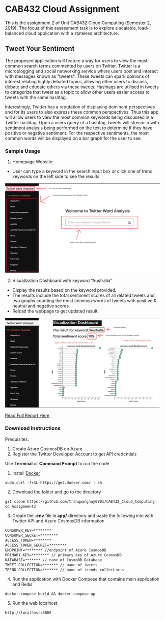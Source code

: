 # CAB432 Cloud Assignment

This is the assignment 2 of Unit CAB432 Cloud Computing (Semester 2, 2019). The focus of this assessment task is to explore a scalable, load-balanced cloud application with a stateless architecture.

## Tweet Your Sentiment 

The proposed application will feature a way for users to view the most common search terms commented by users on Twitter. Twitter is a microblogging and social networking service where users post and interact with messages known as "tweets". These tweets can spark opinions of interest relating highly debated topics, allowing other users to discuss, debate and educate others via these tweets. Hashtags are utilised in tweets to categorize that tweet as a topic to allow other users easier access to tweets with the same hashtag.

Interestingly, Twitter has a reputation of displaying dominant perspectives and for its users to also express these common perspectives. Thus this app will allow users to view the most common keywords being discussed in a Twitter hashtag. Upon a users query of a hashtag, tweets will stream in with sentiment analysis being performed on the text to determine if they have positive or negative sentiment. For the respective sentiments, the most common words will be displayed on a bar graph for the user to see.

### Sample Usage 

1. Homepage Website: 
- User can type a keyword in the search input box or click one of trend keywords on the left side to see the results

![HomePage](images/intro.png)

2. Visualization Dashboard with keyword “Australia”
- Display the results based on the keyword provided. 
- The results include the total sentiment scores of all related tweets and two graphs counting the most common words of tweets with positive & neutral and negative scores. 
- Reload the webpage to get updated result. 

![Dashboard](images/dashboard.png)

[Read Full Report Here](CAB432_Report.pdf)

### Download Instructions 

Prequisites:

1. Create Azure CosmosDB on Azure 
2. Register the Twitter Developer Account to get API credentials 

Use **Terminal** or **Command Prompt** to run the code 

1. Install [Docker](https://www.docker.com)

```
sudo curl -fsSL https://get.docker.com/ | sh
```

2. Download the folder and go to the directory 

```
git clone https://github.com/tranquanghuy0801/CAB432_Cloud_Computing
cd Assignment2 
```

3. Create the **.env** file in **app/** directory and paste the following into with Twitter API and Azure CosmosDB information 

```
CONSUMER_KEY=********
CONSUMER_SECRET=********
ACCESS_TOKEN=********
ACCESS_TOKEN_SECRET=********
ENDPOINT=******** //endpoint of Azure CosmosDB
PRIMARY_KEY=******** // primary key of Azure CosmosDB
DATABASE=******* // name of CosmoDB Database
TWEET_COLLECTION=******* // name of tweets
TREND_COLLECTION=******* // name of trends collections

```

4. Run the application with Docker Compose that contains main application and Redis 

```
docker-compose build && docker-compose up 
```

5. Run the web localhost 
```
http://localhost:3000 
```
